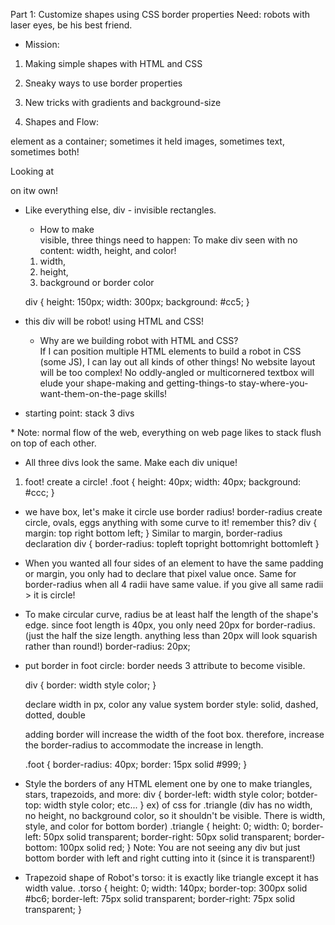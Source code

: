 Part 1: Customize shapes using CSS border properties
  Need: robots with laser eyes, be his best friend.
  - Mission: 
  1) Making simple shapes with HTML and CSS
  2) Sneaky ways to use border properties
  3) New tricks with gradients and background-size

  1) Shapes and Flow:
  <div> element as a container; sometimes it held images, sometimes text, sometimes both!
  
  Looking at <div> on itw own!

- Like everything else, div - invisible rectangles.
  * How to make <div> visible, three things need to happen: To make div seen with no content: width, height, and color!
  1) width, 
  2) height, 
  3) background or border color

  div {
    height: 150px;
    width: 300px;
    background: #cc5;
  }

- this div will be robot! using HTML and CSS!
  * Why are we building robot with HTML and CSS?  
    If I can position multiple HTML elements to build a robot in CSS (some JS), I can lay out all kinds of other things!  No website layout will be too complex!  No oddly-angled or multicornered textbox will elude your shape-making and getting-things-to stay-where-you-want-them-on-the-page skills!

- starting point: stack 3 divs
<div class="brain"></div>
<div class="torso"></div>
<div class="foot"></div>
  * Note: normal flow of the web, everything on web page likes to stack flush on top of each other.

- All three divs look the same.  Make each div unique!
1) foot! create a circle!
  .foot {
    height: 40px;
    width: 40px;
    background: #ccc;
  }

  - we have box, let's make it circle use border radius!  border-radius create circle, ovals, eggs anything with some curve to it!
  remember this?
  div {
    margin: top right bottom left;
  }
  Similar to margin, border-radius declaration
  div {
    border-radius: topleft topright bottomright bottomleft
  }

  - When you wanted all four sides of an element to have the same padding or margin, you only had to declare that pixel value once.  Same for border-radius when all 4 radii have same value.
  if you give all same radii > it is circle!

  - To make circular curve, radius be at least half the length of the shape's edge.  since foot length is 40px, you only need 20px for border-radius. (just the half the size length.  anything less than 20px will look squarish rather than round!)
   border-radius: 20px;

  - put border in foot circle: border needs 3 attribute to become visible.

    div { border: width style color; }
    
    declare width in px, color any value system
    border style: solid, dashed, dotted, double

    adding border will increase the width of the foot box.  therefore, increase the border-radius to accommodate the increase in length.  

    .foot {
      border-radius: 40px;
      border: 15px solid #999;
    }

  - Style the borders of any HTML element one by one to make triangles, stars, trapezoids, and more:
    div {
      border-left: width style color;
      botder-top: width style color;
      etc...
    }
  ex) of css for .triangle (div has no width, no height, no background color, so it shouldn't be visible.  There is width, style, and color for bottom border)
    .triangle {
      height: 0;
      width: 0;
      border-left: 50px solid transparent;
      border-right: 50px solid transparent;
      border-bottom: 100px solid red;
    }
  Note: You are not seeing any div but just bottom border with left and right cutting into it (since it is transparent!)

  - Trapezoid shape of Robot's torso: it is exactly like triangle except it has width value.
    .torso {
      height: 0;
      width: 140px;
      border-top: 300px solid #bc6;
      border-left: 75px solid transparent;
      border-right: 75px solid transparent;
    }
